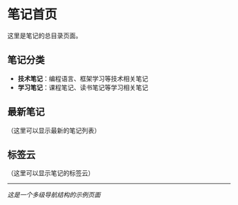 # 笔记首页

这里是笔记的总目录页面。

## 笔记分类

- **技术笔记**：编程语言、框架学习等技术相关笔记
- **学习笔记**：课程笔记、读书笔记等学习相关笔记

## 最新笔记

（这里可以显示最新的笔记列表）

## 标签云

（这里可以显示笔记的标签云）

---

*这是一个多级导航结构的示例页面*